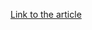 [Link to the article](https://trustwave.com/Resources/SpiderLabs-Blog/Alina-POS-malware--sparks--off-a-new-variant/)
